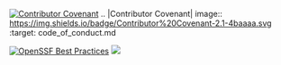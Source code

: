 [![Contributor Covenant](https://img.shields.io/badge/Contributor%20Covenant-2.1-4baaaa.svg)](code_of_conduct.md)
.. |Contributor Covenant| image:: https://img.shields.io/badge/Contributor%20Covenant-2.1-4baaaa.svg :target: code_of_conduct.md

[![OpenSSF Best Practices](https://bestpractices.coreinfrastructure.org/projects/6950/badge)](https://bestpractices.coreinfrastructure.org/projects/6950)
<a href="https://bestpractices.coreinfrastructure.org/projects/6950"><img src="https://bestpractices.coreinfrastructure.org/projects/6950/badge"></a>

